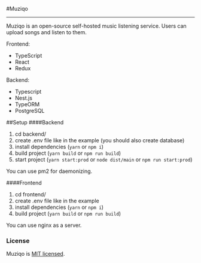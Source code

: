 #Muziqo
<hr>
Muziqo is an open-source self-hosted music listening service. Users can upload songs and listen to them.


Frontend:
- TypeScript
- React
- Redux

Backend:
- Typescript
- Nest.js
- TypeORM
- PostgreSQL

##Setup
####Backend
1. cd backend/
2. create .env file like in the example (you should also create database)
3. install dependencies (`yarn` or `npm i`)
4. build project (`yarn build` or `npm run build`)
5. start project (`yarn start:prod` or `node dist/main` or `npm run start:prod`)

You can use pm2 for daemonizing.

####Frontend
1. cd frontend/
2. create .env file like in the example
3. install dependencies (`yarn` or `npm i`)
4. build project (`yarn build` or `npm run build`)

You can use nginx as a server. 

### License
Muziqo is [MIT licensed](./LICENSE).
